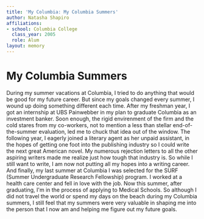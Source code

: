 ```yaml
---
title: 'My Columbia: My Columbia Summers'
author: Natasha Shapiro
affiliations:
- school: Columbia College
  class_year: 2005
  role: Alum
layout: memory
---
```


# My Columbia Summers

During my summer vacations at Columbia, I tried to do anything that would be good for my future career.  But since my goals changed every summer, I wound up doing something different each time.  After my freshman year, I got an internship at UBS Painwebber in my plan to graduate Columbia as an investment banker.  Soon enough, the rigid envirenment of the firm and the cold stares from my co-workers, not to mention a less than stellar end-of-the-summer evaluation, led me to chuck that idea out of the window.  The following year, I eagerly joined a literary agent as her unpaid assistant, in the hopes of getting one foot into the publishing industry so I could write the next great American novel.  My numerous rejection letters to all the other aspiring writers made me realize just how tough that industry is.  So while I still want to write, I am now not putting all my hopes into a writing career.  And finally, my last summer at Columbia I was selected for the SURF (Summer Undergraduate Research Fellowship) program.  I worked at a health care center and fell in love with the job.  Now this summer, after graduating, I'm in the process of applying to Medical Schools.  So although I did not travel the world or spend my days on the beach during my Columbia summers, I still feel that my summers were very valuable in shaping me into the person that I now am and helping me figure out my future goals.
